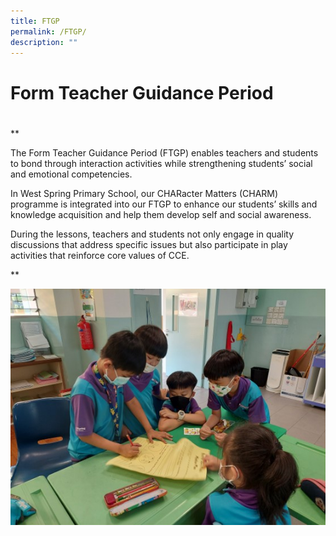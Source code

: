 ```yaml
---
title: FTGP
permalink: /FTGP/
description: ""
---
```

# Form Teacher Guidance Period
# 
**

The Form Teacher Guidance Period (FTGP) enables teachers and students to bond through interaction activities while strengthening students’ social and emotional competencies.

In West Spring Primary School, our CHARacter Matters (CHARM) programme is integrated into our FTGP to enhance our students’ skills and knowledge acquisition and help them develop self and social awareness.

During the lessons, teachers and students not only engage in quality discussions that address specific issues but also participate in play activities that reinforce core values of CCE.

**

![](/images/KP%20CCE2%20(1).jpg)
